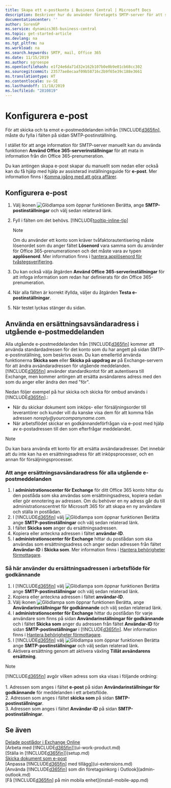 ```yaml
---
title: Skapa ett e-postkonto i Business Central | Microsoft Docs
description: Beskriver hur du använder företagets SMTP-server för att skicka och ta emot e-postmeddelanden inom Business Central, alternativt hur du använder e-postserverinställningarna som skapats med Office 365-prenumerationen.
documentationcenter: ''
author: SorenGP
ms.service: dynamics365-business-central
ms.topic: get-started-article
ms.devlang: na
ms.tgt_pltfrm: na
ms.workload: na
ms.search.keywords: SMTP, mail, Office 365
ms.date: 11/15/2019
ms.author: sgroespe
ms.openlocfilehash: e1f24e6da71d32e162b107b0e0b9e01cb68cc302
ms.sourcegitcommit: 23577ae8ecaaf09b58716c2b9f65e39c188e3661
ms.translationtype: HT
ms.contentlocale: sv-SE
ms.lasthandoff: 11/18/2019
ms.locfileid: "2810819"
---
```

# <a name="set-up-email"></a>Konfigurera e-post
För att skicka och ta emot e-postmeddelanden inifrån [!INCLUDE[d365fin](includes/d365fin_md.md)], måste du fylla i fälten på sidan SMTP-postinställning.

I stället för att ange information för SMTP-server manuellt kan du använda funktionen **Använd Office 365-serverinställningar** för att mata in information från din Office 365-prenumeration.

Du kan antingen skapa e-post skapar du manuellt som nedan eller också kan du få hjälp med hjälp av assisterad inställningsguide för **e-post**. Mer information finns i [Komma igång med att göra affärer](ui-get-ready-business.md).  

## <a name="to-set-up-email"></a>Konfigurera e-post
1. Välj ikonen ![Glödlampa som öppnar funktionen Berätta](media/ui-search/search_small.png "Berätta vad du vill göra"), ange **SMTP-postinställningar** och välj sedan relaterad länk.
2. Fyll i fälten om det behövs. [!INCLUDE[tooltip-inline-tip](includes/tooltip-inline-tip_md.md)]

    > [!NOTE]
    > Om du använder ett konto som kräver tvåfaktorautentisering måste lösenordet som du anger fältet **Lösenord** vara samma som du använder för Office 365-prenumerationen och det måste vara av typen **applösenord**. Mer information finns i [hantera applösenord för tvåstegsverifiering](/azure/active-directory/user-help/multi-factor-authentication-end-user-app-passwords). 
3. Du kan också välja åtgärden **Använd Office 365-serverinställningar** för att infoga information som redan har definierats för din Office 365-prenumeration.
4. När alla fälten är korrekt ifyllda, väljer du åtgärden **Testa e-postinställningar**.
5. När testet lyckas stänger du sidan.

## <a name="using-a-substitute-sender-address-on-outbound-email-messages"></a>Använda en ersättningsavsändaradress i utgående e-postmeddelanden
Alla utgående e-postmeddelanden från [!INCLUDE[d365fin](includes/d365fin_md.md)] kommer att använda standardadressen för det konto som du har angett på sidan SMTP-e-postinställning, som beskrivs ovan. Du kan emellertid använda funktionerna **Skicka som** eller **Skicka på uppdrag av** på Exchange-servern för att ändra avsändaradressen för utgående meddelanden. [!INCLUDE[d365fin](includes/d365fin_md.md)] använder standardkontot för att autentisera till Exchange, men kommer antingen att ersätta avsändarens adress med den som du anger eller ändra den med "för".

Nedan följer exempel på hur skicka och skicka för ombud används i [!INCLUDE[d365fin](includes/d365fin_md.md)].:

 * När du skickar dokument som inköps- eller försäljningsorder till leverantörer och kunder vill du kanske visa dem för att komma från adressen _noreply@yourcompanyname.com_.
 * När arbetsflödet skickar en godkännandeförfrågan via e-post med hjälp av e-postadressen till den som efterfrågar meddelandet.

> [!Note]
> Du kan bara använda ett konto för att ersätta avsändaradresser. Det innebär att du inte kan ha en ersättningsadress för att inköpsprocesser, och en annan för försäljningsprocesser.

### <a name="to-set-up-the-substitute-sender-address-for-all-outbound-email-messages"></a>Att ange ersättningsavsändaradress för alla utgående e-postmeddelanden
1. I **administrationscenter för Exchange** för ditt Office 365 konto hittar du den postlåda som ska användas som ersättningsadress, kopiera sedan eller gör ennotering av adressen. Om du behöver en ny adress går du till administrationscentret för Microsoft 365 för att skapa en ny användare och ställa in postlådan.
2. I [!INCLUDE[d365fin](includes/d365fin_md.md)] välj ![Glödlampa som öppnar funktionen Berätta](media/ui-search/search_small.png "Berätta vad du vill göra") ange **SMTP-postinställningar** och välj sedan relaterad länk.
3. I fältet **Skicka som** anger du ersättningsadressen.
4. Kopiera eller anteckna adressen i fältet **användar-ID**.
5. I **administrationscenter för Exchange** hittar du postlådan som ska användas som ersättningsadress och anger sedan adressen från fältet **Användar-ID** i **Skicka som**. Mer information finns i [Hantera behörigheter förmottagare](/Exchange/recipients/mailbox-permissions?view=exchserver-2019#use-the-eac-to-assign-permissions-to-individual-mailboxes).

### <a name="to-use-the-substitute-address-in-approval-workflows"></a>Så här använder du ersättningsadressen i arbetsflöde för godkännande
1. I [!INCLUDE[d365fin](includes/d365fin_md.md)] välj ![Glödlampa som öppnar funktionen Berätta](media/ui-search/search_small.png "Berätta vad du vill göra") ange **SMTP-postinställningar** och välj sedan relaterad länk.
2. Kopiera eller anteckna adressen i fältet **användar-ID**.
3. Välj ikonen ![Glödlampa som öppnar funktionen Berätta](media/ui-search/search_small.png "Berätta vad du vill göra"), ange **Användarinställningar för godkännande** och välj sedan relaterad länk.
4. I **administrationscenter för Exchange** hittar du postlådan för varje användare som finns på sidan **Användarinställningar för godkännande** och i fältet **Skicka som** anger du adressen från fältet **Användar-ID** för sidan **SMTP-postinställningar** i [!INCLUDE[d365fin](includes/d365fin_md.md)]. Mer information finns i [Hantera behörigheter förmottagare](/Exchange/recipients/mailbox-permissions?view=exchserver-2019).
5. I [!INCLUDE[d365fin](includes/d365fin_md.md)] välj ![Glödlampa som öppnar funktionen Berätta](media/ui-search/search_small.png "Berätta vad du vill göra") ange **SMTP-postinställningar** och välj sedan relaterad länk.
6. Aktivera ersättning genom att aktivera växling **Tillåt avsändarens ersättning**.

> [!Note]
> [!INCLUDE[d365fin](includes/d365fin_md.md)] avgör vilken adress som ska visas i följande ordning: <br><br> 1. Adressen som anges i fältet **e-post** på sidan **Användarinställningar för godkännande** för meddelanden i ett arbetsflöde. <br> 2. Adressen som anges i fältet **skicka som** på sidan **SMTP-postinställningar**. <br> 3. Adressen som anges i fältet **Användar-ID** på sidan **SMTP-postinställningar**.


## <a name="see-also"></a>Se även

[Delade postlådor i Exchange Online](/exchange/collaboration-exo/shared-mailboxes)  
[Arbeta med [!INCLUDE[d365fin](includes/d365fin_md.md)]](ui-work-product.md)  
[Ställa in [!INCLUDE[d365fin](includes/d365fin_md.md)]](setup.md)  
[Skicka dokument som e-post](ui-how-send-documents-email.md)  
[Anpassa [!INCLUDE[d365fin](includes/d365fin_md.md)] med tillägg](ui-extensions.md)  
[Använda [!INCLUDE[d365fin](includes/d365fin_md.md)] som din företagsinkorg i Outlook](admin-outlook.md)  
[Få [!INCLUDE[d365fin](includes/d365fin_md.md)] på min mobila enhet](install-mobile-app.md)
